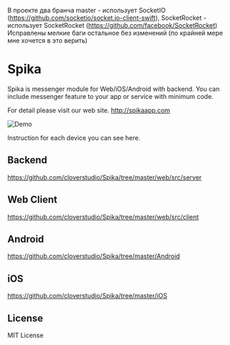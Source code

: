 В проекте два бранча master - использует SocketIO (https://github.com/socketio/socket.io-client-swift), SocketRocket - использует SocketRocket (https://github.com/facebook/SocketRocket)
Исправлены мелкие баги остальное без изменений (по крайней мере мне хочется в это верить)

# Spika

Spika is messenger module for Web/iOS/Android with backend. 
You can include messenger feature to your app or service with minimum code.

For detail please visit our web site.
http://spikaapp.com

![Demo](https://github.com/cloverstudio/Spika/blob/master/spika_demo_new.gif "Demo")

Instruction for each device you can see here.

## Backend

https://github.com/cloverstudio/Spika/tree/master/web/src/server

## Web Client

https://github.com/cloverstudio/Spika/tree/master/web/src/client

## Android

https://github.com/cloverstudio/Spika/tree/master/Android

## iOS

https://github.com/cloverstudio/Spika/tree/master/iOS


## License

MIT License


